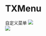 # TXMenu
自定义菜单
![](https://github.com/xtzPioneer/TXMenu/raw/master/自定义菜单.gif)  
![](http://www.baidu.com/img/bdlogo.gif) 
